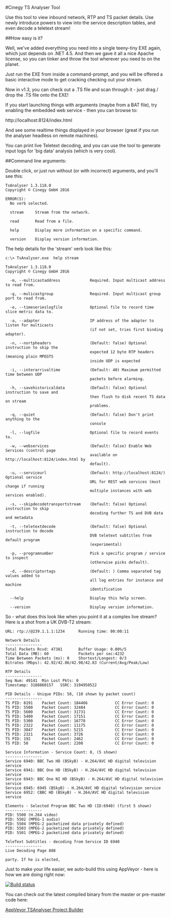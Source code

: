 #Cinegy TS Analyser Tool

Use this tool to view inbound network, RTP and TS packet details. Use newly introduce powers to view into the service description tables, and even decode a teletext stream!

##How easy is it?

Well, we've added everything you need into a single teeny-tiny EXE again, which just depends on .NET 4.5. And then we gave it all a nice Apache license, so you can tinker and throw the tool wherever you need to on the planet.

Just run the EXE from inside a command-prompt, and you will be offered a basic interactive mode to get cracking checking out your stream.

Now in v1.3, you can check out a .TS file and scan through it - just drag / drop the .TS file onto the EXE!

If you start launching things with arguments (maybe from a BAT file), try enabling the embedded web service - then you can browse to:

http://localhost:8124/index.html 

And see some realtime things displayed in your browser (great if you run the analyser headless on remote machines).

You can print live Teletext decoding, and you can use the tool to generate input logs for 'big data' analysis (which is very cool).

##Command line arguments:

Double click, or just run without (or with incorrect) arguments, and you'll see this:

```
TsAnalyser 1.3.118.0
Copyright © Cinegy GmbH 2016

ERROR(S):
  No verb selected.

  stream     Stream from the network.

  read       Read from a file.

  help       Display more information on a specific command.

  version    Display version information.

```

The help details for the 'stream' verb look like this:

```
c:\> TsAnalyser.exe  help stream      
                                                         
TsAnalyser 1.3.118.0                                                                    
Copyright © Cinegy GmbH 2016                                                         
                                                                            
  -m, --multicastaddress             Required. Input multicast address to read from.

  -g, --mulicastgroup                Required. Input multicast group port to read from.

  -e, --timeserieslogfile            Optional file to record time slice metric data to.

  -a, --adapter                      IP address of the adapter to listen for multicasts
                                     (if not set, tries first binding adapter).

  -n, --nortpheaders                 (Default: false) Optional instruction to skip the
                                     expected 12 byte RTP headers (meaning plain MPEGTS
                                     inside UDP is expected

  -i, --interarrivaltime             (Default: 40) Maximum permitted time between UDP
                                     packets before alarming.

  -h, --savehistoricaldata           (Default: false) Optional instruction to save and
                                     then flush to disk recent TS data on stream
                                     problems.

  -q, --quiet                        (Default: false) Don't print anything to the
                                     console

  -l, --logfile                      Optional file to record events to.

  -w, --webservices                  (Default: false) Enable Web Services (control page
                                     available on http://localhost:8124/index.html by
                                     default).

  -u, --serviceurl                   (Default: http://localhost:8124/) Optional service
                                     URL for REST web services (must change if running
                                     multiple instances with web services enabled).

  -s, --skipdecodetransportstream    (Default: false) Optional instruction to skip
                                     decoding further TS and DVB data and metadata

  -t, --teletextdecode               (Default: false) Optional instruction to decode
                                     DVB teletext subtitles from default program
                                     (experimental)

  -p, --programnumber                Pick a specific program / service to inspect
                                     (otherwise picks default).

  -d, --descriptortags               (Default: ) Comma separated tag values added to
                                     all log entries for instance and machine
                                     identification

  --help                             Display this help screen.

  --version                          Display version information.

```

So - what does this look like when you point it at a complex live stream? Here is a shot from a UK DVB-T2 stream:

```
URL: rtp://@239.1.1.1:1234      Running time: 00:00:11

Network Details
----------------
Total Packets Rcvd: 47381       Buffer Usage: 0.00%/5
Total Data (MB): 60             Packets per sec:4232
Time Between Packets (ms): 0    Shortest/Longest: 0/3
Bitrates (Mbps): 42.92/42.86/42.98/42.83 (Current/Avg/Peak/Low)

RTP Details
----------------
Seq Num: 49141  Min Lost Pkts: 0
Timestamp: 3188860157   SSRC: 3194950522

PID Details - Unique PIDs: 58, (10 shown by packet count)
----------------
TS PID: 8191    Packet Count: 184466            CC Error Count: 0
TS PID: 5500    Packet Count: 32484             CC Error Count: 0
TS PID: 5600    Packet Count: 31731             CC Error Count: 0
TS PID: 5400    Packet Count: 17151             CC Error Count: 0
TS PID: 5300    Packet Count: 16778             CC Error Count: 0
TS PID: 2322    Packet Count: 11175             CC Error Count: 0
TS PID: 3847    Packet Count: 5215              CC Error Count: 0
TS PID: 2321    Packet Count: 3726              CC Error Count: 0
TS PID: 192     Packet Count: 2462              CC Error Count: 0
TS PID: 50      Packet Count: 2208              CC Error Count: 0

Service Information - Service Count: 8, (5 shown)
----------------
Service 6940: BBC Two HD (BSkyB) - H.264/AVC HD digital television service
Service 6941: BBC One HD (BSkyB) - H.264/AVC HD digital television service
Service 6943: BBC One NI HD (BSkyB) - H.264/AVC HD digital television service
Service 6945: 6945 (BSkyB) - H.264/AVC HD digital television service
Service 6952: CBBC HD (BSkyB) - H.264/AVC HD digital television service

Elements - Selected Program BBC Two HD (ID:6940) (first 5 shown)
----------------
PID: 5500 (H.264 video)
PID: 5502 (MPEG-1 audio)
PID: 5504 (MPEG-2 packetized data privately defined)
PID: 5503 (MPEG-2 packetized data privately defined)
PID: 5501 (MPEG-2 packetized data privately defined)

TeleText Subtitles - decoding from Service ID 6940
----------------
Live Decoding Page 888

party. If he is elected,

```

Just to make your life easier, we auto-build this using AppVeyor - here is how we are doing right now: 

[![Build status](https://ci.appveyor.com/api/projects/status/08dqscip26lr0g1o/branch/master?svg=true)](https://ci.appveyor.com/project/cinegy/tsanalyser/branch/master)

You can check out the latest compiled binary from the master or pre-master code here:

[AppVeyor TSAnalyser Project Builder](https://ci.appveyor.com/project/cinegy/tsanalyser/build/artifacts)

